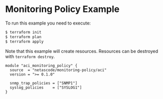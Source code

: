 <!-- BEGIN_TF_DOCS -->
# Monitoring Policy Example

To run this example you need to execute:

```bash
$ terraform init
$ terraform plan
$ terraform apply
```

Note that this example will create resources. Resources can be destroyed with `terraform destroy`.

```hcl
module "aci_monitoring_policy" {
  source  = "netascode/monitoring-policy/aci"
  version = ">= 0.1.0"

  snmp_trap_policies = ["SNMP1"]
  syslog_policies    = ["SYSLOG1"]
}
```
<!-- END_TF_DOCS -->